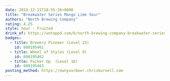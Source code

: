 ```yaml
---
date: 2019-12-21T18:55:26+0000
title: "Breakwater Series Mango Lime Sour"
authors: "North Brewing Company"
rating: 4.25
style: Sour - Fruited
drink_of: https://untappd.com/b/north-brewing-company-breakwater-series-mango-lime-sour/2780692
badges:
  - title: Brewery Pioneer (Level 23)
    id: 608195461
  - title: Wheel of Styles (Level 9)
    id: 608195462
  - title: Pucker Up  (Level 16)
    id: 608195463
posting_method: https://ownyourbeer.chrisburnell.com
---
```

